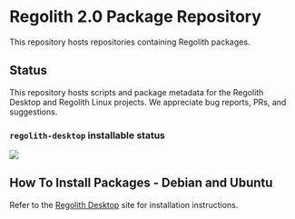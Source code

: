 # Regolith 2.0 Package Repository

This repository hosts repositories containing Regolith packages. 

## Status

This repository hosts scripts and package metadata for the Regolith Desktop and Regolith Linux projects.  We appreciate bug reports, PRs, and suggestions. 

### `regolith-desktop` installable status

![](https://github.com/regolith-linux/voulage/actions/workflows/test-desktop-installable.yml/badge.svg)

## How To Install Packages - Debian and Ubuntu

Refer to the [Regolith Desktop](https://regolith-desktop.com) site for installation instructions.
